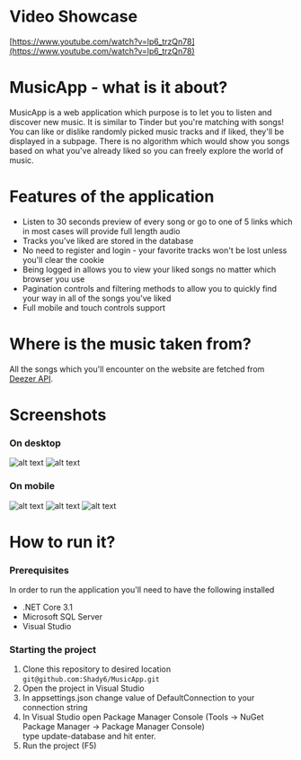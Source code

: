 # Video Showcase
 [https://www.youtube.com/watch?v=lp6_trzQn78](https://www.youtube.com/watch?v=lp6_trzQn78)
# MusicApp - what is it about?
MusicApp is a web application which purpose is
to let you to listen and discover new music. It is similar to Tinder
but you're matching with songs! You can like or dislike
randomly picked music tracks and if liked, they'll be
displayed in a subpage. There is no algorithm which would
show you songs based on what you've already liked so you can
freely explore the world of music.

# Features of the application
* Listen to 30 seconds preview of every song or go to one of 5 links which in most cases will provide full length audio
* Tracks you've liked are stored in the database
* No need to register and login - your favorite tracks won't be lost unless you'll clear the cookie 
* Being logged in allows you to view your liked songs no matter which browser you use
* Pagination controls and filtering methods to allow you to quickly find your way in all of the songs you've liked
* Full mobile and touch controls support

# Where is the music taken from?
All the songs which you'll encounter on the website are fetched from [Deezer API](https://developers.deezer.com/api).  

# Screenshots
### On desktop
![alt text](https://lh5.googleusercontent.com/mBrHXVdwpsj6VFkF0cXnM4cFzREzAI8_SapmhXlRPdNiAQk_sscyi7rkb190GPLmSjixp2QDBmTLRplUuQDY=w1960-h3478-rw "Home page")
![alt text](https://lh6.googleusercontent.com/hl_afqyg78Alc4v0Zl9UI1KS-Y2a4RJMclisCNSRgZyUWKEvUF9UMnEHIe2EYJS8WZNyxGzWEMFgSyyCL-7I=w1920-h969-rw "Track list page")

### On mobile
![alt text](https://lh5.googleusercontent.com/mf7CPPFiuMtRICH0IDIk40juwT8JALsrE0ynWlD-LCfX4aUzSBCfcHRqcalAMau3KpR10ydH_aUI2xn9rlSc=w1259-h969 "Home page, overlay on track")
![alt text](https://lh3.googleusercontent.com/gqkt9F9p7oLy0SWEfv1qBmmxHXgBHIqGFuHNDnj9CZYG-KWkmL67uhfY0WdnkOo_YZ-225a2leTs8hVfIr7t=w1920-h969 "Home page, like indicator")
![alt text](https://lh3.googleusercontent.com/kQ2kTe5MvZgBeHxL0I_DUyzkD0dmUGAQIQ5jTrH6hBMvTXOMrblgM9SV9Qd9jJOEkgXvZf5RAJ3VN2XjqbQv=w1259-h969 "Track list page")

# How to run it?

### Prerequisites
In order to run the application you'll need to have the following installed
* .NET Core 3.1
* Microsoft SQL Server
* Visual Studio

### Starting the project
1. Clone this repository to desired location ```git@github.com:Shady6/MusicApp.git```
2. Open the project in Visual Studio
3. In appsettings.json change value of DefaultConnection to your connection string
4. In Visual Studio open Package Manager Console (Tools -> NuGet Package Manager -> Package Manager Console)  
type update-database and hit enter.
5. Run the project (F5)
